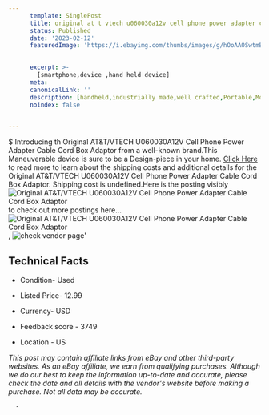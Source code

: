 ```yaml
---
      template: SinglePost
      title: original at t vtech u060030a12v cell phone power adapter cable cord box adaptor
      status: Published
      date: '2023-02-12'
      featuredImage: 'https://i.ebayimg.com/thumbs/images/g/hOoAAOSwtmBiTIeu/s-l225.jpg'
       

      excerpt: >-
        [smartphone,device ,hand held device]
      meta:
      canonicalLink: ''
      description: [handheld,industrially made,well crafted,Portable,Mobile,Compact,Convenient,Lightweight,Maneuverable,Man-portable,Miniature,Carriable,Hand-held,Light,Holdable,Transportable,Mobile device,Pocket-sized,On-the-go,Wireless,Cordless,Compact size,Convenient size, smartphone,device ,hand held device]
      noindex: false
      

---
```

$
      Introducing th Original AT&T/VTECH U060030A12V Cell Phone Power Adapter Cable Cord Box Adaptor from a well-known brand.This Maneuverable device  is sure to be a Design-piece in your home. [Click Here](https://www.ebay.com/itm/224922811180?hash=item345e71bb2c%3Ag%3AhOoAAOSwtmBiTIeu&mkevt=1&mkcid=1&mkrid=711-53200-19255-0&campid=%253CePNCampaignId%253E&customid=%253CreferenceId%253E&toolid=10049) to read more to learn about the shipping costs and additional details for the Original AT&T/VTECH U060030A12V Cell Phone Power Adapter Cable Cord Box Adaptor. Shipping cost is undefined.Here is the posting visibly ![Original AT&T/VTECH U060030A12V Cell Phone Power Adapter Cable Cord Box Adaptor](https://i.ebayimg.com/thumbs/images/g/hOoAAOSwtmBiTIeu/s-l225.jpg) to check out more postings here... ![Original AT&T/VTECH U060030A12V Cell Phone Power Adapter Cable Cord Box Adaptor](https://i.ebayimg.com/images/g/hOoAAOSwtmBiTIeu/s-l1600.jpg), ![check vendor page](https://origin-galleryplus.ebayimg.com/ws/web/224922811180_2_0_1/225x225.jpg)'

      

 ## Technical Facts 



     
      

 - Condition- Used 


      

 - Listed Price- 12.99 


      

 - Currency- USD 


      

 - Feedback score - 3749 


      

 - Location - US 


      
      

 *_This post may contain affiliate links from eBay and other third-party websites. As an eBay affiliate, we earn from qualifying purchases. Although we do our best to keep the information up-to-date and accurate, please check the date and all details with the vendor's website before making a purchase. Not all data may be accurate._*




      -

